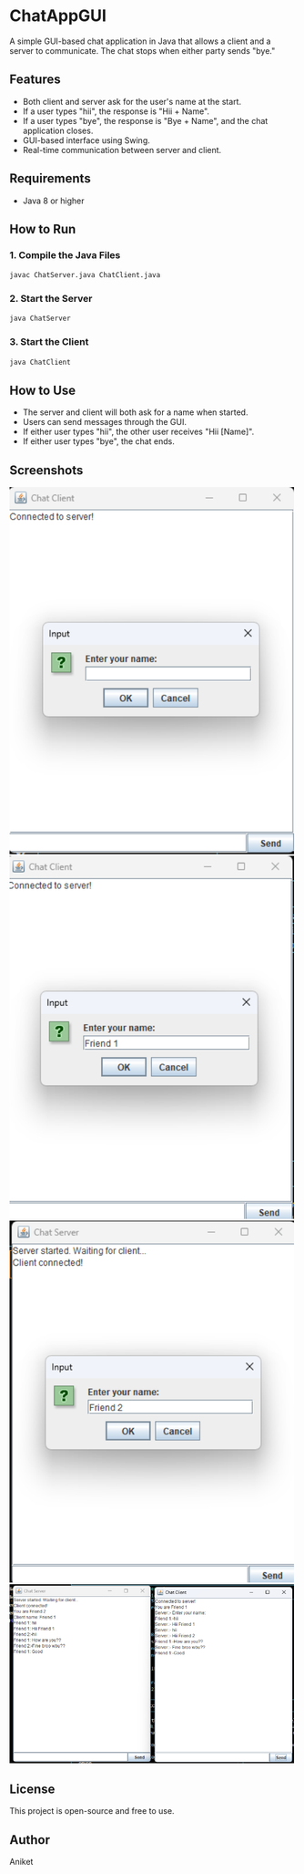 # ChatAppGUI

A simple GUI-based chat application in Java that allows a client and a server to communicate. The chat stops when either party sends "bye."

## Features
- Both client and server ask for the user's name at the start.
- If a user types "hii", the response is "Hii + Name".
- If a user types "bye", the response is "Bye + Name", and the chat application closes.
- GUI-based interface using Swing.
- Real-time communication between server and client.

## Requirements
- Java 8 or higher

## How to Run

### 1. Compile the Java Files
```sh
javac ChatServer.java ChatClient.java
```

### 2. Start the Server
```sh
java ChatServer
```

### 3. Start the Client
```sh
java ChatClient
```

## How to Use
- The server and client will both ask for a name when started.
- Users can send messages through the GUI.
- If either user types "hii", the other user receives "Hii [Name]".
- If either user types "bye", the chat ends.

## Screenshots
<img src="https://github.com/aniketvishwakarma-11/CHATAPP-LOCALHOST-JAVASWING/blob/main/Images/SS1.png?raw=true" alt="ChatApp Screenshot" width="500">
<img src="https://github.com/aniketvishwakarma-11/CHATAPP-LOCALHOST-JAVASWING/blob/main/Images/SS2.png?raw=true" alt="ChatApp Screenshot" width="500">
<img src="https://github.com/aniketvishwakarma-11/CHATAPP-LOCALHOST-JAVASWING/blob/main/Images/SS3.png?raw=true" alt="ChatApp Screenshot" width="500">
<img src="https://github.com/aniketvishwakarma-11/CHATAPP-LOCALHOST-JAVASWING/blob/main/Images/SS4.png?raw=true" alt="ChatApp Screenshot" width="500">


## License
This project is open-source and free to use.

## Author
Aniket


